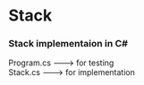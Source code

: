 # Stack
### Stack implementaion  in C# 
Program.cs ---> for testing  
Stack.cs ---> for implementation
